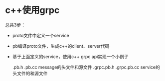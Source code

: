 # c++使用grpc
  总共3步：
* proto文件中定义一个service
* pb编译proto文件，生成c++的client、server代码
* 基于上面定义的service，使用c++ grpc api实现一个小例子

  .pb.h .pb.cc message的头文件和源文件
  .grpc.pb.h .grpc.pb.cc service的头文件的和源文件


